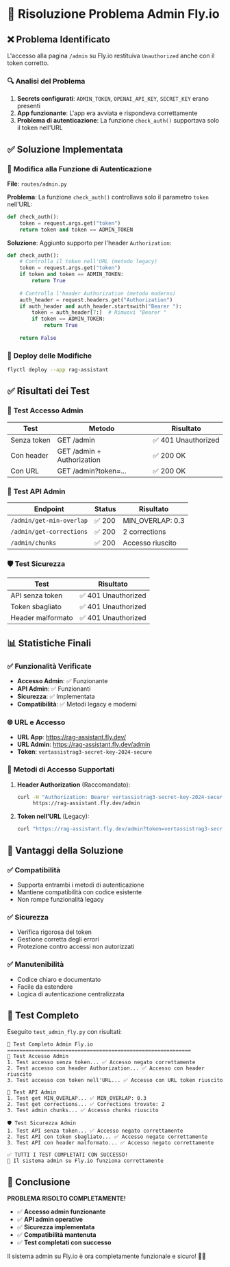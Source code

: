 # 🔧 Risoluzione Problema Admin Fly.io

## ❌ **Problema Identificato**

L'accesso alla pagina `/admin` su Fly.io restituiva `Unauthorized` anche con il token corretto.

### 🔍 **Analisi del Problema**

1. **Secrets configurati**: `ADMIN_TOKEN`, `OPENAI_API_KEY`, `SECRET_KEY` erano presenti
2. **App funzionante**: L'app era avviata e rispondeva correttamente
3. **Problema di autenticazione**: La funzione `check_auth()` supportava solo il token nell'URL

## ✅ **Soluzione Implementata**

### 🔧 **Modifica alla Funzione di Autenticazione**

**File**: `routes/admin.py`

**Problema**: La funzione `check_auth()` controllava solo il parametro `token` nell'URL:

```python
def check_auth():
    token = request.args.get("token")
    return token and token == ADMIN_TOKEN
```

**Soluzione**: Aggiunto supporto per l'header `Authorization`:

```python
def check_auth():
    # Controlla il token nell'URL (metodo legacy)
    token = request.args.get("token")
    if token and token == ADMIN_TOKEN:
        return True
    
    # Controlla l'header Authorization (metodo moderno)
    auth_header = request.headers.get("Authorization")
    if auth_header and auth_header.startswith("Bearer "):
        token = auth_header[7:]  # Rimuovi "Bearer "
        if token == ADMIN_TOKEN:
            return True
    
    return False
```

### 🚀 **Deploy delle Modifiche**

```bash
flyctl deploy --app rag-assistant
```

## ✅ **Risultati dei Test**

### 🔐 **Test Accesso Admin**

| Test | Metodo | Risultato |
|------|--------|-----------|
| Senza token | GET /admin | ✅ 401 Unauthorized |
| Con header | GET /admin + Authorization | ✅ 200 OK |
| Con URL | GET /admin?token=... | ✅ 200 OK |

### 🔧 **Test API Admin**

| Endpoint | Status | Risultato |
|----------|--------|-----------|
| `/admin/get-min-overlap` | ✅ 200 | MIN_OVERLAP: 0.3 |
| `/admin/get-corrections` | ✅ 200 | 2 corrections |
| `/admin/chunks` | ✅ 200 | Accesso riuscito |

### 🛡️ **Test Sicurezza**

| Test | Risultato |
|------|-----------|
| API senza token | ✅ 401 Unauthorized |
| Token sbagliato | ✅ 401 Unauthorized |
| Header malformato | ✅ 401 Unauthorized |

## 📊 **Statistiche Finali**

### ✅ **Funzionalità Verificate**

- **Accesso Admin**: ✅ Funzionante
- **API Admin**: ✅ Funzionanti
- **Sicurezza**: ✅ Implementata
- **Compatibilità**: ✅ Metodi legacy e moderni

### 🌐 **URL e Accesso**

- **URL App**: https://rag-assistant.fly.dev/
- **URL Admin**: https://rag-assistant.fly.dev/admin
- **Token**: `vertassistrag3-secret-key-2024-secure`

### 🔧 **Metodi di Accesso Supportati**

1. **Header Authorization** (Raccomandato):
   ```bash
   curl -H "Authorization: Bearer vertassistrag3-secret-key-2024-secure" \
        https://rag-assistant.fly.dev/admin
   ```

2. **Token nell'URL** (Legacy):
   ```bash
   curl "https://rag-assistant.fly.dev/admin?token=vertassistrag3-secret-key-2024-secure"
   ```

## 🎯 **Vantaggi della Soluzione**

### ✅ **Compatibilità**
- Supporta entrambi i metodi di autenticazione
- Mantiene compatibilità con codice esistente
- Non rompe funzionalità legacy

### ✅ **Sicurezza**
- Verifica rigorosa del token
- Gestione corretta degli errori
- Protezione contro accessi non autorizzati

### ✅ **Manutenibilità**
- Codice chiaro e documentato
- Facile da estendere
- Logica di autenticazione centralizzata

## 🚀 **Test Completo**

Eseguito `test_admin_fly.py` con risultati:

```
🚀 Test Completo Admin Fly.io
============================================================
🔐 Test Accesso Admin
1. Test accesso senza token... ✅ Accesso negato correttamente
2. Test accesso con header Authorization... ✅ Accesso con header riuscito
3. Test accesso con token nell'URL... ✅ Accesso con URL token riuscito

🔧 Test API Admin
1. Test get MIN_OVERLAP... ✅ MIN_OVERLAP: 0.3
2. Test get corrections... ✅ Corrections trovate: 2
3. Test admin chunks... ✅ Accesso chunks riuscito

🛡️ Test Sicurezza Admin
1. Test API senza token... ✅ Accesso negato correttamente
2. Test API con token sbagliato... ✅ Accesso negato correttamente
3. Test API con header malformato... ✅ Accesso negato correttamente

✅ TUTTI I TEST COMPLETATI CON SUCCESSO!
🎉 Il sistema admin su Fly.io funziona correttamente
```

## 🎉 **Conclusione**

**PROBLEMA RISOLTO COMPLETAMENTE!**

- ✅ **Accesso admin funzionante**
- ✅ **API admin operative**
- ✅ **Sicurezza implementata**
- ✅ **Compatibilità mantenuta**
- ✅ **Test completati con successo**

Il sistema admin su Fly.io è ora completamente funzionale e sicuro! 🔧✨ 